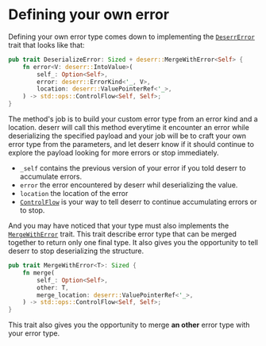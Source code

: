 # Defining your own error

Defining your own error type comes down to implementing the [`DeserrError`](https://docs.rs/deserr/latest/deserr/trait.DeserializeError.html) trait that looks like that:
```rust
pub trait DeserializeError: Sized + deserr::MergeWithError<Self> {
    fn error<V: deserr::IntoValue>(
        self_: Option<Self>,
        error: deserr::ErrorKind<'_, V>,
        location: deserr::ValuePointerRef<'_>,
    ) -> std::ops::ControlFlow<Self, Self>;
}
```

The method's job is to build your custom error type from an error kind and a location.
deserr will call this method everytime it encounter an error while deserializing the specified payload and your job will be
to craft your own error type from the parameters, and let deserr know if it should continue to explore the payload looking
for more errors or stop immediately.
- `_self` contains the previous version of your error if you told deserr to accumulate errors.
- `error` the error encountered by deserr whil deserializing the value. 
- `location` the location of the error
- [`ControlFlow`](https://doc.rust-lang.org/stable/std/ops/enum.ControlFlow.html) is your way to tell deserr to continue accumulating errors or to stop.

And you may have noticed that your type must also implements the [`MergeWithError`](https://docs.rs/deserr/latest/deserr/trait.MergeWithError.html) trait.
This trait describe error type that can be merged together to return only one final type.
It also gives you the opportunity to tell deserr to stop deserializing the structure.

```rust
pub trait MergeWithError<T>: Sized {
    fn merge(
        self_: Option<Self>,
        other: T,
        merge_location: deserr::ValuePointerRef<'_>,
    ) -> std::ops::ControlFlow<Self, Self>;
}
```

This trait also gives you the opportunity to merge **an other** error type with your error type.
